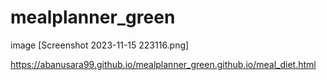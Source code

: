 # mealplanner_green
image [Screenshot 2023-11-15 223116.png]

https://abanusara99.github.io/mealplanner_green.github.io/meal_diet.html
